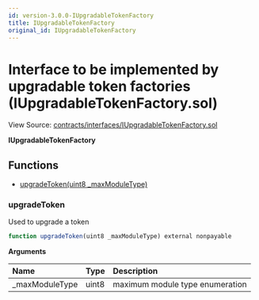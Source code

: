 ```yaml
---
id: version-3.0.0-IUpgradableTokenFactory
title: IUpgradableTokenFactory
original_id: IUpgradableTokenFactory
---
```


# Interface to be implemented by upgradable token factories \(IUpgradableTokenFactory.sol\)

View Source: [contracts/interfaces/IUpgradableTokenFactory.sol](https://github.com/PolymathNetwork/polymath-core/tree/096ba240a927c98e1f1a182d2efee7c4c4c1dfc5/contracts/interfaces/IUpgradableTokenFactory.sol)

**IUpgradableTokenFactory**

## Functions

* [upgradeToken\(uint8 \_maxModuleType\)](iupgradabletokenfactory.md#upgradetoken)

### upgradeToken

Used to upgrade a token

```javascript
function upgradeToken(uint8 _maxModuleType) external nonpayable
```

**Arguments**

| Name | Type | Description |
| :--- | :--- | :--- |
| \_maxModuleType | uint8 | maximum module type enumeration |

